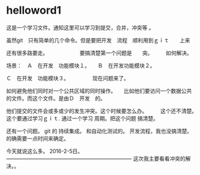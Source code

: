 ﻿# helloword1
这是一个学习文件。通知这里可以学习到提交，合并，冲突等 。  
 

虽然git　只有简单的几个命令。但是要把开发　流程　顺利用到ｇｉｔ　　上来

还有很多路要走。　　
　
　　　要搞清楚第一个问题是　　突。　　　如何解决。　　


场景：　Ａ　在开发　功能模块１。　　Ｂ　在开发功能模块２。　　

Ｃ　在开发　功能模块３。　　　　　现在问题来了。　　　


如何避免他们同时对一个公共区域的同时操作。　　比如他们要访问一个数据公共的文件。而这个文件。是由Ｄ　开发　的。　　　

他们提交的文件会或多或少的发生冲突。这个时候要怎么办。　　　这个还不清楚。　这个要通过学习ｇｉｔ.   通过一个学习
周期。把这个问题 搞清楚。    

还有一个问题。   git  的  持续集成。  和自动化测试的。  开发流程，我也没搞清楚。 的确需要一点时间来确定。   

今天就说这么多。   2016-2-5日。 
————————————————————————
这次我主要看看冲突的解决。。


